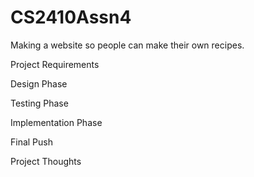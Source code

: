 # CS2410Assn4
Making a website so people can make their own recipes.


Project Requirements


Design Phase


Testing Phase


Implementation Phase


Final Push


Project Thoughts

